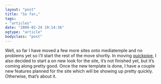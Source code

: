 ```yaml
---
layout: "post"
title: "So far…"
tags: 
- "articles"
date: "2009-02-24 19:14:36"
ogtype: "article"
bodyclass: "post"
---
```


Well, so far I have moved a few more sites onto mediatemple and no problems yet so i’ll start the rest of the move shortly. In moving [quickpipe](http://www.quickpipe.com), I also decided to start a on new look for the site, it’s not finished yet, but it’s coming along pretty good. Once the new template is done, I have a couple new features planned for the site which will be showing up pretty quickly. Otherwise, that’s about it.